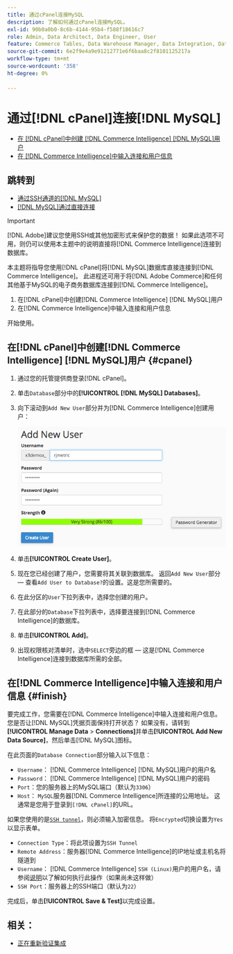 ```yaml
---
title: 通过cPanel连接MySQL
description: 了解如何通过cPanel连接MySQL。
exl-id: 90b0a0b0-8c6b-4144-95b4-f588f18616c7
role: Admin, Data Architect, Data Engineer, User
feature: Commerce Tables, Data Warehouse Manager, Data Integration, Data Import/Export, SQL Report Builder
source-git-commit: 6e2f9e4a9e91212771e6f6baa8c2f8101125217a
workflow-type: tm+mt
source-wordcount: '358'
ht-degree: 0%

---
```


# 通过[!DNL cPanel]连接[!DNL MySQL]

* [在 [!DNL cPanel]中创建 [!DNL Commerce Intelligence] [!DNL MySQL]用户](#cpanel)
* [在 [!DNL Commerce Intelligence]中输入连接和用户信息](#finish)

## 跳转到

* [通过SSH通道的[!DNL MySQL]](../integrations/mysql-via-ssh-tunnel.md)
* [[!DNL MySQL]通过直接连接](../integrations/mysql-via-a-direct-connection.md)

>[!IMPORTANT]
>
>[!DNL Adobe]建议您使用SSH或其他加密形式来保护您的数据！ 如果此选项不可用，则仍可以使用本主题中的说明直接将[!DNL Commerce Intelligence]连接到数据库。

本主题将指导您使用[!DNL cPanel]将[!DNL MySQL]数据库直接连接到[!DNL Commerce Intelligence]。 此进程还可用于将[!DNL Adobe Commerce]和任何其他基于MySQL的电子商务数据库连接到[!DNL Commerce Intelligence]。

1. 在[!DNL cPanel]中创建[!DNL Commerce Intelligence] [!DNL MySQL]用户
1. 在[!DNL Commerce Intelligence]中输入连接和用户信息

开始使用。

## 在[!DNL cPanel]中创建[!DNL Commerce Intelligence] [!DNL MySQL]用户 {#cpanel}

1. 通过您的托管提供商登录[!DNL cPanel]。
1. 单击`Database`部分中的&#x200B;**[!UICONTROL [!DNL MySQL] Databases]**。
1. 向下滚动到`Add New User`部分并为[!DNL Commerce Intelligence]创建用户：

   ![](../../../assets/create-mbi-mysql-user-cpanel.png)

1. 单击&#x200B;**[!UICONTROL Create User]**。
1. 现在您已经创建了用户，您需要将其关联到数据库。 返回`Add New User`部分 — 查看`Add User to Database?`的设置。这是您所需要的。
1. 在此分区的`User`下拉列表中，选择您创建的用户。
1. 在此部分的`Database`下拉列表中，选择要连接到[!DNL Commerce Intelligence]的数据库。
1. 单击&#x200B;**[!UICONTROL Add]**。
1. 出现权限核对清单时，选中`SELECT`旁边的框 — 这是[!DNL Commerce Intelligence]连接到数据库所需的全部。

## 在[!DNL Commerce Intelligence]中输入连接和用户信息 {#finish}

要完成工作，您需要在[!DNL Commerce Intelligence]中输入连接和用户信息。 您是否让[!DNL MySQL]凭据页面保持打开状态？ 如果没有，请转到&#x200B;**[!UICONTROL Manage Data** > **Connections]**&#x200B;并单击&#x200B;**[!UICONTROL Add New Data Source]**，然后单击[!DNL MySQL]图标。

在此页面的`Database Connection`部分输入以下信息：

* `Username`： [!DNL Commerce Intelligence] [!DNL MySQL]用户的用户名
* `Password`： [!DNL Commerce Intelligence] [!DNL MySQL]用户的密码
* `Port`：您的服务器上的MySQL端口（默认为`3306`）
* `Host`： `MySQL`服务器[!DNL Commerce Intelligence]所连接的公用地址。 这通常是您用于登录到`[!DNL cPanel]`的URL。

如果您使用的是[`SSH tunnel`](../integrations/mysql-via-ssh-tunnel.md)，则必须输入加密信息。 将`Encrypted`切换设置为`Yes`以显示表单。

* `Connection Type`：将此项设置为`SSH Tunnel`
* `Remote Address`：服务器[!DNL Commerce Intelligence]的IP地址或主机名将隧道到
* `Username`： [!DNL Commerce Intelligence] `SSH (Linux)`用户的用户名，请参阅[说明](../../../data-analyst/importing-data/integrations/mysql-via-ssh-tunnel.md)以了解如何执行此操作（如果尚未这样做）
* `SSH Port`：服务器上的SSH端口（默认为`22`）

完成后，单击&#x200B;**[!UICONTROL Save & Test]**&#x200B;以完成设置。

## 相关：

* [正在重新验证集成](https://experienceleague.adobe.com/docs/commerce-knowledge-base/kb/how-to/mbi-reauthenticating-integrations.html)
